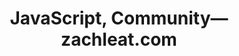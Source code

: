 ---
layout: bookmark
title: JavaScript, Community—zachleat.com
tags:
  - Bookmarks
  - JavaScript
created: '2023-04-15T07:33:30.196Z'
link: https://www.zachleat.com/web/javascript-community/
id: 557826442
excerpt: A post by Zach Leatherman (zachleat)
image: >-
  https://v1.screenshot.11ty.dev/https%3A%2F%2Fwww.zachleat.com%2Fopengraph%2Fweb%2Fjavascript-community%2F/opengraph/_z202304_4/
---